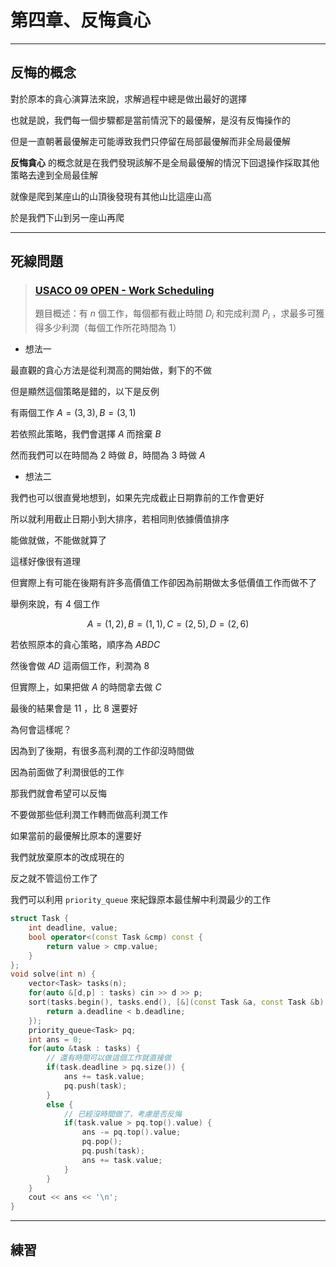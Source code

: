 # 第四章、反悔貪心

---

## 反悔的概念

對於原本的貪心演算法來說，求解過程中總是做出最好的選擇

也就是說，我們每一個步驟都是當前情況下的最優解，是沒有反悔操作的

但是一直朝著最優解走可能導致我們只停留在局部最優解而非全局最優解

**反悔貪心** 的概念就是在我們發現該解不是全局最優解的情況下回退操作採取其他策略去達到全局最佳解

就像是爬到某座山的山頂後發現有其他山比這座山高

於是我們下山到另一座山再爬

---

## 死線問題

> ### [USACO 09 OPEN - Work Scheduling](https://zerojudge.tw/ShowProblem?problemid=a567)
> 題目概述：有 $n$ 個工作，每個都有截止時間 $D_i$ 和完成利潤 $P_i$ ，求最多可獲得多少利潤（每個工作所花時間為 $1$）

- 想法一

最直觀的貪心方法是從利潤高的開始做，剩下的不做

但是顯然這個策略是錯的，以下是反例

有兩個工作 $A = (3,3), B = (3,1)$

若依照此策略，我們會選擇 $A$ 而捨棄 $B$

然而我們可以在時間為 $2$ 時做 $B$，時間為 $3$ 時做 $A$

- 想法二

我們也可以很直覺地想到，如果先完成截止日期靠前的工作會更好

所以就利用截止日期小到大排序，若相同則依據價值排序

能做就做，不能做就算了

這樣好像很有道理

但實際上有可能在後期有許多高價值工作卻因為前期做太多低價值工作而做不了

舉例來說，有 $4$ 個工作 

$$A=(1,2), B = (1,1), C = (2,5), D = (2,6)$$

若依照原本的貪心策略，順序為 $ABDC$

然後會做 $AD$ 這兩個工作，利潤為 $8$

但實際上，如果把做 $A$ 的時間拿去做 $C$

最後的結果會是 $11$ ，比 $8$ 還要好

為何會這樣呢？

因為到了後期，有很多高利潤的工作卻沒時間做

因為前面做了利潤很低的工作

那我們就會希望可以反悔

不要做那些低利潤工作轉而做高利潤工作

如果當前的最優解比原本的還要好

我們就放棄原本的改成現在的

反之就不管這份工作了

我們可以利用 `priority_queue` 來紀錄原本最佳解中利潤最少的工作

```cpp
struct Task {
    int deadline, value;
    bool operator<(const Task &cmp) const {
        return value > cmp.value;
    }
};
void solve(int n) {
    vector<Task> tasks(n);
    for(auto &[d,p] : tasks) cin >> d >> p;
    sort(tasks.begin(), tasks.end(), [&](const Task &a, const Task &b) {
        return a.deadline < b.deadline;
    });
    priority_queue<Task> pq;
    int ans = 0;
    for(auto &task : tasks) {
        // 還有時間可以做這個工作就直接做
        if(task.deadline > pq.size()) {
            ans += task.value;
            pq.push(task);
        }
        else {
            // 已經沒時間做了，考慮是否反悔
            if(task.value > pq.top().value) {
                ans -= pq.top().value;
                pq.pop();
                pq.push(task);
                ans += task.value;
            }
        }
    }
    cout << ans << '\n';
}
```

---

## 練習

